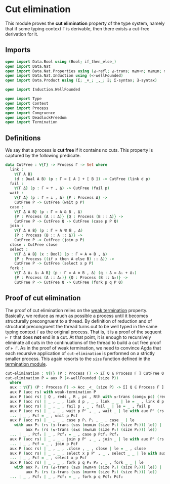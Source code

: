 # Cut elimination

This module proves the **cut elimination** property of the type
system, namely that if some typing context Γ is derivable, then
there exists a cut-free derivation for it.

## Imports

```agda
open import Data.Bool using (Bool; if_then_else_)
open import Data.Nat
open import Data.Nat.Properties using (≤-refl; ≤-trans; m≤m+n; m≤m⊔n; m≤n+m; m≤n⊔m)
open import Data.Nat.Induction using (<-wellFounded)
open import Data.Product using (Σ; _×_; _,_; ∃; Σ-syntax; ∃-syntax)

open import Induction.WellFounded

open import Type
open import Context
open import Process
open import Congruence
open import DeadlockFreedom
open import Termination
```

## Definitions

We say that a process is **cut free** if it contains no cuts. This
property is captured by the following predicate.

```agda
data CutFree : ∀{Γ} -> Process Γ -> Set where
  link :
    ∀{Γ A B}
    (d : Dual A B) (p : Γ ≃ [ A ] + [ B ]) -> CutFree (link d p)
  fail :
    ∀{Γ Δ} (p : Γ ≃ ⊤ , Δ) -> CutFree (fail p)
  wait :
    ∀{Γ Δ} (p : Γ ≃ ⊥ , Δ) {P : Process Δ} ->
    CutFree P -> CutFree (wait p P)
  case :
    ∀{Γ Δ A B} (p : Γ ≃ A & B , Δ)
    {P : Process (A :: Δ)} {Q : Process (B :: Δ)} ->
    CutFree P -> CutFree Q -> CutFree (case p P Q)
  join :
    ∀{Γ Δ A B} (p : Γ ≃ A ⅋ B , Δ)
    {P : Process (B :: A :: Δ)} ->
    CutFree P -> CutFree (join p P)
  close : CutFree close
  select :
    ∀{Γ Δ A B} (x : Bool) (p : Γ ≃ A ⊕ B , Δ)
    {P : Process ((if x then A else B) :: Δ)} ->
    CutFree P -> CutFree (select x p P)
  fork :
    ∀{Γ Δ Δ₁ Δ₂ A B} (p : Γ ≃ A ⊗ B , Δ) (q : Δ ≃ Δ₁ + Δ₂)
    {P : Process (A :: Δ₁)} {Q : Process (B :: Δ₂)} ->
    CutFree P -> CutFree Q -> CutFree (fork p q P Q)
```

## Proof of cut elimination

The proof of cut elimination relies on the [weak
termination](Termination.lagda.md) property. Basically, we reduce as
much as possible a process until it becomes structurally
precongruent to a thread. By definition of reduction and of
structural precongruent the thread turns out to be well typed in the
same typing context `Γ` as the original process. That is, it is a
proof of the sequent `⊢ Γ` that does **not** end in a cut. At that
point, it is enough to recursively eliminate all cuts in the
continuations of the thread to build a cut free proof of `⊢ Γ`. As
in the proof of weak termination, we need to convince Agda that each
recursive application of `cut-elimination` is performed on a
strictly smaller process. This again resorts to the `size` function
defined in the [termination module](Termination.lagda.md).

```agda
cut-elimination : ∀{Γ} (P : Process Γ) -> Σ[ Q ∈ Process Γ ] CutFree Q
cut-elimination P = aux P (<-wellFounded (size P))
  where
  aux : ∀{Γ} (P : Process Γ) -> Acc _<_ (size P) -> Σ[ Q ∈ Process Γ ] CutFree Q
  aux P (acc rs) with weak-termination P
  aux P (acc rs) | Q , reds , R , pc , Rth with ≤-trans (cong≤ pc) (reds≤ reds)
  aux P (acc rs) | _ , _ , link d p , _ , link _ _ | le = _ , link d p
  aux P (acc rs) | _ , _ , fail p , _ , fail _ | le = _ , fail p
  aux P (acc rs) | _ , _ , wait p P' , _ , wait _ | le with aux P' (rs le)
  ... | _ , Pcf = _ , wait p Pcf
  aux P (acc rs) | _ , _ , case p P₁ P₂ , _ , case _ | le
    with aux P₁ (rs (≤-trans (s≤s (m≤m⊔n (size P₁) (size P₂))) le)) |
         aux P₂ (rs (≤-trans (s≤s (m≤n⊔m (size P₁) (size P₂))) le))
  ... | _ , Pcf₁ | _ , Pcf₂ = _ , case p Pcf₁ Pcf₂
  aux P (acc rs) | _ , _ , join p P' , _ , join _ | le with aux P' (rs le)
  ... | _ , Pcf = _ , join p Pcf
  aux P (acc rs) | _ , _ , .close , _ , close | le = _ , close
  aux P (acc rs) | _ , _ , select x p P' , _ , select _ _ | le with aux P' (rs le)
  ... | _ , Pcf = _ , select x p Pcf
  aux P (acc rs) | _ , _ , fork p q P₁ P₂ , _ , fork _ _ | le
    with aux P₁ (rs (≤-trans (s≤s (m≤m+n (size P₁) (size P₂))) le)) |
         aux P₂ (rs (≤-trans (s≤s (m≤n+m (size P₂) (size P₁))) le))
  ... | _ , Pcf₁ | _ , Pcf₂ = _ , fork p q Pcf₁ Pcf₂
```
